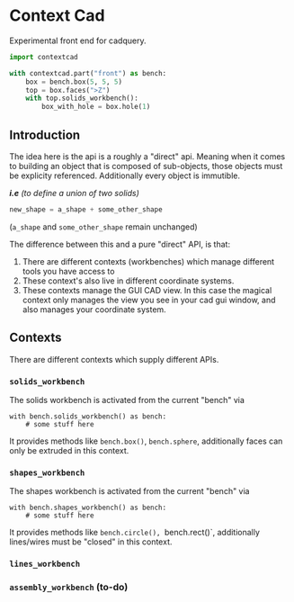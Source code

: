 # Context Cad

Experimental front end for cadquery.

```python
import contextcad

with contextcad.part("front") as bench:
    box = bench.box(5, 5, 5)
    top = box.faces(">Z")
    with top.solids_workbench():
        box_with_hole = box.hole(1)


```

## Introduction

The idea here is the api is a roughly a "direct" api. Meaning when it comes to building an object that is composed of sub-objects, those objects must be explicity referenced. Additionally every object is immutible.

***i.e***  *(to define a union of two solids)*
```python
new_shape = a_shape + some_other_shape
```
(`a_shape` and `some_other_shape` remain unchanged)

The difference between this and a pure "direct" API, is that:
1. There are different contexts (workbenches) which manage different tools you have access to
2. These context's also live in different coordinate systems.
3. These contexts manage the GUI CAD view.
In this case the magical context only manages the view you see in your cad gui window, and also manages your coordinate system.


## Contexts

There are different contexts which supply different APIs.

### `solids_workbench`
The solids workbench is activated from the current "bench" via 
```
with bench.solids_workbench() as bench:
    # some stuff here
```

It provides methods like `bench.box()`, `bench.sphere`, additionally faces can only be extruded in this context.
### `shapes_workbench`

The shapes workbench is activated from the current "bench" via

```
with bench.shapes_workbench() as bench:
    # some stuff here
```

It provides methods like `bench.circle(), `bench.rect()`, additionally lines/wires must be "closed" in this context.
### `lines_workbench`

### `assembly_workbench` (to-do)
